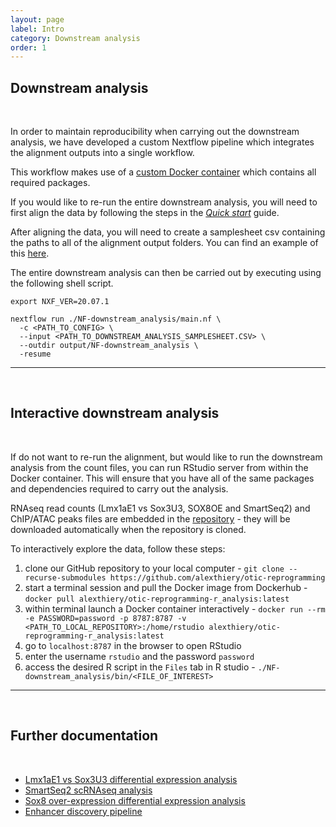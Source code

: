 ```yaml
---
layout: page
label: Intro
category: Downstream analysis
order: 1
---
```


## Downstream analysis

</br>

In order to maintain reproducibility when carrying out the downstream analysis, we have developed a custom Nextflow pipeline which integrates the alignment outputs into a single workflow.

This workflow makes use of a [custom Docker container](https://hub.docker.com/repository/docker/alexthiery/otic-reprogramming-r_analysis) which contains all required packages.

If you would like to re-run the entire downstream analysis, you will need to first align the data by following the steps in the [_Quick start_]({{site.baseurl}}/general/quick_start) guide.

After aligning the data, you will need to create a samplesheet csv containing the paths to all of the alignment output folders. You can find an example of this [here](https://github.com/alexthiery/otic-reprogramming/blob/master/NF-downstream_analysis/crick_samplesheet.csv).

The entire downstream analysis can then be carried out by executing using the following shell script.

```shell
export NXF_VER=20.07.1

nextflow run ./NF-downstream_analysis/main.nf \
  -c <PATH_TO_CONFIG> \
  --input <PATH_TO_DOWNSTREAM_ANALYSIS_SAMPLESHEET.CSV> \
  --outdir output/NF-downstream_analysis \
  -resume
```

---

</br>

## Interactive downstream analysis<a name="interactive"></a>

</br>

If do not want to re-run the alignment, but would like to run the downstream analysis from the count files, you can run RStudio server from within the Docker container. This will ensure that you have all of the same packages and dependencies required to carry out the analysis.

RNAseq read counts (Lmx1aE1 vs Sox3U3, SOX8OE and SmartSeq2) and ChIP/ATAC peaks files are embedded in the [repository](https://github.com/alexthiery/otic-reprogramming/alignment_output) - they will be downloaded automatically when the repository is cloned.

To interactively explore the data, follow these steps:

1. clone our GitHub repository to your local computer - `git clone --recurse-submodules https://github.com/alexthiery/otic-reprogramming`
2. start a terminal session and pull the Docker image from Dockerhub - `docker pull alexthiery/otic-reprogramming-r_analysis:latest`
3. within terminal launch a Docker container interactively - `docker run --rm -e PASSWORD=password -p 8787:8787 -v <PATH_TO_LOCAL_REPOSITORY>:/home/rstudio alexthiery/otic-reprogramming-r_analysis:latest`
4. go to `localhost:8787` in the browser to open RStudio
5. enter the username `rstudio` and the password `password`
6. access the desired R script in the `Files` tab in R studio - `./NF-downstream_analysis/bin/<FILE_OF_INTEREST>`

---

</br>

## Further documentation

</br>

- [Lmx1aE1 vs Sox3U3 differential expression analysis]({{site.baseurl}}/downstream/lmx1a_downstream)
- [SmartSeq2 scRNAseq analysis]({{site.baseurl}}/downstream/smartseq2_downstream)
- [Sox8 over-expression differential expression analysis]({{site.baseurl}}/downstream/sox8_downstream)
- [Enhancer discovery pipeline]({{site.baseurl}}/downstream/enhancer_discovery)
